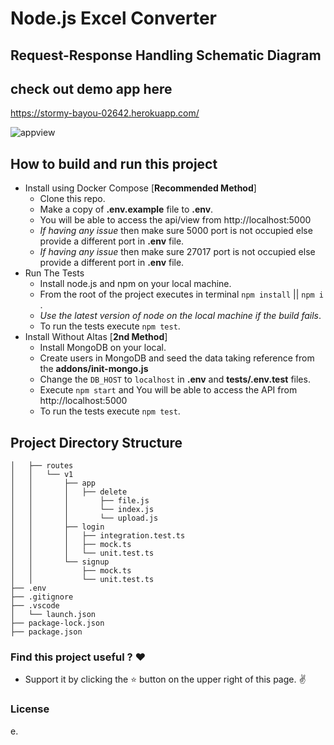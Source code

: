 # Node.js Excel Converter

## Request-Response Handling Schematic Diagram

## check out demo app here
https://stormy-bayou-02642.herokuapp.com/

![appview](https://i.imgur.com/9RBBfpR.png)

## How to build and run this project

- Install using Docker Compose [**Recommended Method**]
  - Clone this repo.
  - Make a copy of **.env.example** file to **.env**.
  - You will be able to access the api/view from http://localhost:5000
  - _If having any issue_ then make sure 5000 port is not occupied else provide a different port in **.env** file.
  - _If having any issue_ then make sure 27017 port is not occupied else provide a different port in **.env** file.
- Run The Tests
  - Install node.js and npm on your local machine.
  - From the root of the project executes in terminal `npm install` || `npm i` .
  - _Use the latest version of node on the local machine if the build fails_.
  - To run the tests execute `npm test`.
- Install Without Altas [**2nd Method**]
  - Install MongoDB on your local.
  - Create users in MongoDB and seed the data taking reference from the **addons/init-mongo.js**
  - Change the `DB_HOST` to `localhost` in **.env** and **tests/.env.test** files.
  - Execute `npm start` and You will be able to access the API from http://localhost:5000
  - To run the tests execute `npm test`.

## Project Directory Structure

```
│   ├── routes
│   │   └── v1
│   │       ├── app
│   │       │   ├── delete
│   │       │       ├── file.js
│   │       │       └── index.js
│   │       │       └── upload.js
│   │       ├── login
│   │       │   ├── integration.test.ts
│   │       │   ├── mock.ts
│   │       │   └── unit.test.ts
│   │       └── signup
│   │           ├── mock.ts
│   │           └── unit.test.ts
├── .env
├── .gitignore
├── .vscode
│   └── launch.json
├── package-lock.json
├── package.json
```

### Find this project useful ? :heart:

- Support it by clicking the :star: button on the upper right of this page. :v:

### License

e.

```


```
